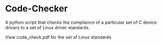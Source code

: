 # Code-Checker
A python script that checks the compliance of a particular set of C device drivers to a set of Linux driver standards.

View code_check.pdf for the set of Linux standards
